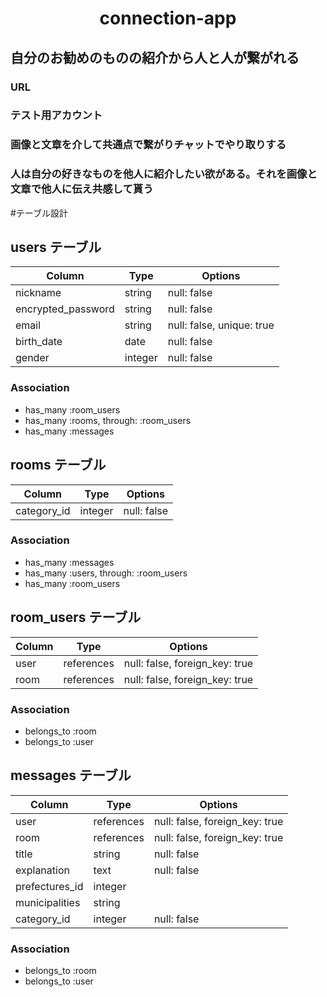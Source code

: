 <h1 align="center">connection-app</h1>

<h2>自分のお勧めのものの紹介から人と人が繋がれる</h2>

<h3>URL</h3>

<h3>テスト用アカウント<h3>

<h3>画像と文章を介して共通点で繋がりチャットでやり取りする</h3>

<h3>人は自分の好きなものを他人に紹介したい欲がある。それを画像と文章で他人に伝え共感して貰う</h3>



#テーブル設計

## users テーブル

| Column                                   | Type           | Options                                      |
| ------------------------------------------ | ---------------- | --------------------------------------------- |
| nickname                                | string          | null: false                                   |
| encrypted_password               | string          | null: false                                   |
| email                                      | string           | null: false, unique: true               |
| birth_date                               | date            | null: false                                   |
| gender                                    | integer        | null: false                                   |

### Association

- has_many :room_users
- has_many :rooms, through: :room_users
- has_many :messages

## rooms テーブル

| Column                                   | Type           | Options                                      |
| ------------------------------------------ | ---------------- | --------------------------------------------- |
| category_id                             | integer        | null: false                                   |

### Association

- has_many :messages
- has_many :users, through: :room_users
- has_many :room_users

## room_users テーブル

| Column                                   | Type           | Options                                      |
| ------------------------------------------ | ---------------- | --------------------------------------------- |
| user                                        | references  | null: false, foreign_key: true         |
| room                                       | references  | null: false, foreign_key: true         |

### Association

- belongs_to :room
- belongs_to :user

## messages テーブル

| Column                                   | Type           | Options                                      |
| ------------------------------------------ | ---------------- | --------------------------------------------- |
| user                                       | references   | null: false, foreign_key: true         |
| room                                      | references   | null: false, foreign_key: true        |
| title                                        | string           | null: false                                   |
| explanation                             | text             | null: false                                    |
| prefectures_id                        | integer         |                                                   |
| municipalities                          | string           |                                                   |
| category_id                             | integer         | null: false                                    |

### Association

- belongs_to :room
- belongs_to :user